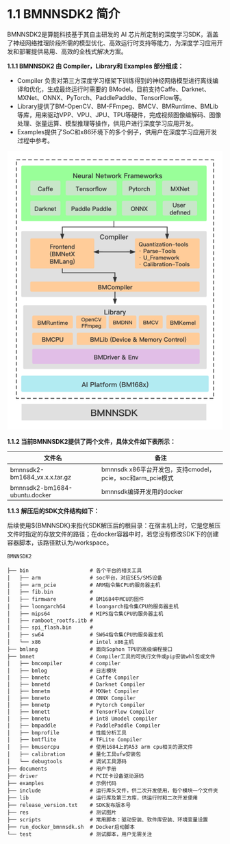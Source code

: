 # 1.1 BMNNSDK2 简介

BMNNSDK2是算能科技基于其自主研发的 AI 芯片所定制的深度学习SDK，涵盖了神经网络推理阶段所需的模型优化、高效运行时支持等能力，为深度学习应用开发和部署提供易用、高效的全栈式解决方案。

**1.1.1 BMNNSDK2 由 Compiler，Library和 Examples 部分组成：**

* Compiler 负责对第三方深度学习框架下训练得到的神经网络模型进行离线编译和优化，生成最终运行时需要的 BModel。目前支持Caffe、Darknet、MXNet、ONNX、PyTorch、PaddlePaddle、TensorFlow等。
* Library提供了BM-OpenCV、BM-FFmpeg、BMCV、BMRuntime、BMLib等库，用来驱动VPP、VPU、JPU、TPU等硬件，完成视频图像编解码、图像处理、张量运算、模型推理等操作，供用户进行深度学习应用开发。
* Examples提供了SoC和x86环境下的多个例子，供用户在深度学习应用开发过程中参考。

![](../.gitbook/assets/BMNNSDK.png)

**1.1.2 当前BMNNSDK2提供了两个文件，具体文件如下表所示：**

| 文件名                            | 备注                                             |
| ------------------------------ | ---------------------------------------------- |
| bmnnsdk2-bm1684\_vx.x.x.tar.gz | bmnnsdk x86平台开发包，支持cmodel，pcie，soc和arm\_pcie模式 |
| bmnnsdk2-bm1684-ubuntu.docker  | bmnnsdk编译开发用的docker                            |

**1.1.3 解压后的SDK文件结构如下：**

后续使用${BMNNSDK}来指代SDK解压后的根目录：在宿主机上时，它是您解压文件时指定的存放文件的路径；在docker容器中时，若您没有修改SDK下的创建容器脚本，该路径默认为/workspace。

```
BMNNSDK2

├── bin                    # 各个平台的相关工具
│   ├── arm                # soc平台，对应SE5/SM5设备
│   ├── arm_pcie           # ARM指令集CPU的服务器主机
│   ├── fib.bin            # 
│   ├── firmware           # BM1684中MCU的固件
│   ├── loongarch64        # loongarch指令集CPU的服务器主机
│   ├── mips64             # MIPS指令集CPU的服务器主机
│   ├── ramboot_rootfs.itb # 
│   ├── spi_flash.bin      #
│   ├── sw64               # SW64指令集CPU的服务器主机
│   └── x86                # intel x86主机
├── bmlang                 # 面向Sophon TPU的高级编程接口
├── bmnet                  # Compiler工具的可执行文件或pip安装whl包或文件
│   ├── bmcompiler         # compiler
│   ├── bmlog              # 日志模块
│   ├── bmnetc             # Caffe Compiler
│   ├── bmnetd             # Darknet Compiler
│   ├── bmnetm             # MXNet Compiler
│   ├── bmneto             # ONNX Compiler
│   ├── bmnetp             # Pytorch Compiler
│   ├── bmnett             # TensorFlow Compiler
│   ├── bmnetu             # int8 Umodel compiler
│   ├── bmpaddle           # PaddlePaddle Compiler 
│   ├── bmprofile          # 性能分析工具
│   ├── bmtflite           # TFLite Compiler
│   ├── bmusercpu          # 使用1684上的A53 arm cpu相关的源文件
│   ├── calibration        # 量化工具ufw安装包
│   └── debugtools         # 调试工具源码
├── documents              # 用户手册
├── driver                 # PCIE卡设备驱动源码
├── examples               # 示例代码
├── include                # 运行库头文件，供二次开发使用，每个模块一个文件夹
├── lib                    # 运行库及第三方库，供运行时和二次开发使用
├── release_version.txt    # SDK发布版本号
├── res                    # 测试图片
├── scripts                # 常用脚本：驱动安装、软件库安装、环境变量设置
├── run_docker_bmnnsdk.sh  # Docker启动脚本
└── test                   # 测试脚本，用户无需关注
```
